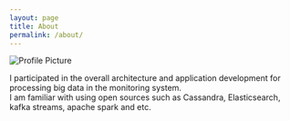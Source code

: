 ```yaml
---
layout: page
title: About
permalink: /about/
---
```


<img src="{{ site.baseurl }}/assets/profile/KimSeongJin.png" title="Profile Picture" class="profile">

I participated in the overall architecture and application development for processing big data in the monitoring system.  
I am familiar with using open sources such as Cassandra, Elasticsearch, kafka streams, apache spark and etc.